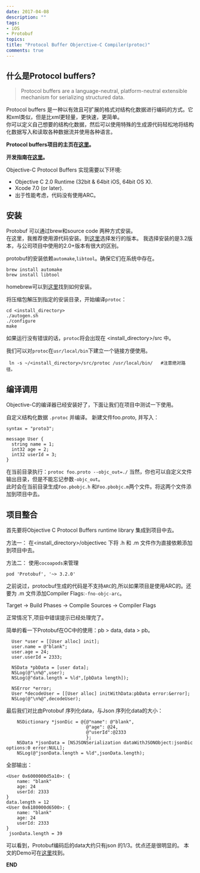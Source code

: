 ```yaml
---
date: 2017-04-08
description: ""
tags: 
- iOS
- Protobuf
topics:
title: "Protocol Buffer Objerctive-C Compiler(protoc)"
comments: true
---
```


## 什么是Protocol buffers?
> Protocol buffers are a language-neutral, platform-neutral extensible mechanism for serializing structured data.

Protocol buffers 是一种以有效且可扩展的格式对结构化数据进行编码的方式。它和xml类似，但是比xml更轻量，更快速，更简单。<br>
你可以定义自己想要的结构化数据，然后可以使用特殊的生成源代码轻松地将结构化数据写入和读取各种数据流并使用各种语言。
<!--more-->
**Protocol buffers项目的主页在[这里][protobuf]。**

**开发指南在[这里][guide]。**

Objective-C Protocol Buffers 实现需要以下环境:

- Objective C 2.0 Runtime (32bit & 64bit iOS, 64bit OS X).
- Xcode 7.0 (or later).
- 出于性能考虑，代码没有使用ARC。

## 安装

Protobuf 可以通过brew和source code 两种方式安装。<br>
在这里，我推荐使用源代码安装。到[这里][release]选择发行的版本。
我选择安装的是3.2版本，与公司项目中使用的2.0+版本有很大的区别。

protobuf的安装依赖`automake`,`libtool`。确保它们在系统中存在。
```
brew install automake
brew install libtool
```
homebrew可以到[这里][homebrew]找到如何安装。

将压缩包解压到指定的安装目录，开始编译`protoc`：
```
cd <install_directory>
./autogen.sh
./configure
make
```
如果运行没有错误的话，`protoc`将会出现在 \<install_directory>/src 中。

我们可以对`protoc`在`usr/local/bin`下建立一个链接方便使用。
```
 ln -s ~/<install_directory>/src/protoc /usr/local/bin/   #注意绝对路径。
```

## 编译调用
Objective-C的编译器已经安装好了，下面让我们在项目中测试一下使用。

自定义结构化数据 `.protoc` 并编译。
新建文件foo.proto, 并写入：
```
syntax = "proto3";

message User {
  string name = 1;
  int32 age = 2;
  int32 userId = 3;
}
```
在当前目录执行：`protoc foo.proto --objc_out=./`
当然，你也可以自定义文件输出目录，但是不能忘记参数`-objc_out`。<br>
此时会在当前目录生成`Foo.pbobjc.h`	和`Foo.pbobjc.m`两个文件。将这两个文件添加到项目中去。

## 项目整合

首先要将Objective C Protocol Buffers runtime library 集成到项目中去。

方法一：
在\<install_directory>/objectivec 下将 .h 和 .m 文件作为直接依赖添加到项目中去。

方法二：
使用`cocoapods`来管理
```
pod 'Protobuf', '~> 3.2.0'
```

之前说过，protocbuf生成的代码是不支持`ARC`的,所以如果项目是使用ARC的。还要为 .m 文件添加Compiler Flags:`-fno-objc-arc`。

 Target -> Build Phases -> Compile Sources -> Compiler Flags

正常情况下,项目中错误提示已经处理完了。

简单的看一下Protobuf在OC中的使用：pb > data, data > pb。
```
  User *user = [[User alloc] init];
  user.name = @"blank";
  user.age = 24;
  user.userId = 2333;

  NSData *pbData = [user data];
  NSLog(@"\n%@",user);
  NSLog(@"data.length = %ld",[pbData length]);
  
  NSError *error;
  User *decodeUser = [[User alloc] initWithData:pbData error:&error];
  NSLog(@"\n%@",decodeUser);
```
最后我们对比由Protobuf 序列化data，与Json 序列化data的大小：
```
    NSDictionary *jsonDic = @{@"name": @"blank",
                              @"age": @24,
                              @"userId":@2333
                              };
    NSData *jsonData = [NSJSONSerialization dataWithJSONObject:jsonDic options:0 error:NULL];
    NSLog(@"jsonData.length = %ld",jsonData.length);
```
全部输出：
```
<User 0x6000000d5a10>: {
    name: "blank"
    age: 24
    userId: 2333
}
data.length = 12
<User 0x6180000d6500>: {
    name: "blank"
    age: 24
    userId: 2333
}
 jsonData.length = 39
```
可以看到，Protobuf编码后的data大约只有json 的1/3。优点还是很明显的。
本文的Demo可在[这里](https://github.com/mjyi/Protobuf_Dome.git)找到。

**END**

[protobuf]:https://github.com/google/protobuf
[guide]:https://developers.google.com/protocol-buffers/
[release]:https://github.com/google/protobuf/releases
[homebrew]:https://brew.sh/
